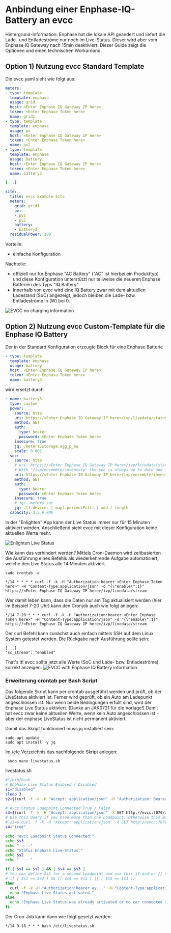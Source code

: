 # Anbindung einer Enphase-IQ-Battery an evcc

Hintergrund-Information:
Enphase hat die lokale API geändert und liefert die Lade- und Entladeströme nur noch im Live-Status. Dieser wird aber vom Enphase IQ Gateway nach 15min deaktiviert. Dieser Guide zeigt die Optionen und einen technischen Workaround.

## Option 1) Nutzung evcc Standard Template

Die evcc.yaml sieht wie folgt aus:

```yml
meters:
- type: template
  template: enphase
  usage: grid
  host: <Enter Enphase IQ Gateway IP here>
  token: <Enter Enphase Token here>
  name: grid1
- type: template
  template: enphase
  usage: pv
  host: <Enter Enphase IQ Gateway IP here>
  token: <Enter Enphase Token here>
  name: pv2
- type: template
  template: enphase
  usage: battery
  host: <Enter Enphase IQ Gateway IP here>
  token: <Enter Enphase Token here>
  name: battery3

[...]

site:
  title: evcc-Example-Site
  meters:
    grid: grid1
    pv:
    - pv1
    - pv2
    battery:
    - battery3
  residualPower: 100
```
Vorteile:
- einfache Konfiguration

Nachteile:
- offiziell nur für Enphase "AC Battery" ("AC" ist hierbei ein Produkttyp) und diese Konfiguration unterstützt nur teilweise die neueren Enphase Batterien des Typs "IQ Battery"
- Innerhalb von evcc wird eine IQ Battery zwar mit dem aktuellen Ladestand (SoC) angezeigt, jedoch bleiben die Lade- bzw. Entladeströme in (W) bei 0.

![EVCC no charging information](images/EVCC-EnphaseIQBattery-NoChargeInfo-small.png)

## Option 2) Nutzung evcc Custom-Template für die Enphase IQ Battery

Der in der Standard Konfiguration erzeugte Block für eine Enphase Batterie
```yml
- type: template
  template: enphase
  usage: battery
  host: <Enter Enphase IQ Gateway IP here>
  token: <Enter Enphase Token here>
  name: battery3
```

wird ersetzt durch

```yml
- name: battery3
  type: custom
  power:
    source: http
    uri: https://<Enter Enphase IQ Gateway IP here>/ivp/livedata/status
    method: GET
    auth:
      type: bearer
      password: <Enter Enphase Token here>
    insecure: true
    jq: .meters.storage.agg_p_mw
    scale: 0.001
  soc:
    source: http
    # uri: https://<Enter Enphase IQ Gateway IP here>/ivp/livedata/status
    # With "/ivp/ensemble/inventory" the soc is always up to date and indepentend from enphase Live Status.
    uri: https://<Enter Enphase IQ Gateway IP here>/ivp/ensemble/inventory
    method: GET
    auth:
      type: bearer
      password: <Enter Enphase Token here>
    insecure: true
    # jq: .meters.soc
    jq: .[].devices | map(.percentFull) | add / length
  capacity: 3.5 # kWh
```

In der "Enlighten" App kann der Live Status immer nur für 15 Minuten aktiviert werden. Anschließend sieht evcc mit dieser Konfiguration keine aktuellen Werte mehr.

![Enlighten Live Status](images/Enlighten-Live-Status-small.png)

Wie kann das verhindert werden?
Mittels Cron-Daemon wird zeitbasierten die Ausführung eines Befehls als wiederkehrende Aufgabe automatisiert, welche den Live Status alle 14 Minuten aktiviert.

```
sudo crontab -e
```

```
*/14 * * * * curl -f -k -H "Authorization:bearer <Enter Enphase Token here>" -H "Content-Type:application/json" -d "{\"enable\":1}" https://<Enter Enphase IQ Gateway IP here>/ivp/livedata/stream
```

Wer damit leben kann, dass die Daten nur am Tag aktualisiert werden (hier im Beispiel 7-20 Uhr) kann den Cronjob auch wie folgt anlegen:
```
*/14 7-20 * * * curl -f -k -H "Authorization:bearer <Enter Enphase Token here>" -H "Content-Type:application/json" -d "{\"enable\":1}" https://<Enter Enphase IQ Gateway IP here>/ivp/livedata/stream
```

Der curl Befehl kann zunächst auch einfach mittels SSH auf dem Linux System getestet werden. Die Rückgabe nach Ausführung sollte sein:
```
[...]
"sc_stream": "enabled"
```

That's it! evcc sollte jetzt alle Werte (SoC und Lade- bzw. Entladeströme) korrekt anzeigen:
![EVCC with Enphase IQ Battery information](images/EVCC-EnphaseIQBattery-ChargeInfo-small.png)


### Erweiterung crontab per Bash Script
Das folgende Skript kann per crontab ausgeführt werden und prüft, ob der LiveStatus aktiviert ist. Ferner wird geprüft, ob ein Auto am Ladepunkt angeschlossen ist.
Nur wenn beide Bedingungen erfüllt sind, wird der Enphase Live Status aktiviert. (Danke an JAK0721 für die Vorlage!)
Damit hat evcc zwar keine aktuellen Werte, wenn kein Auto angeschlossen ist - aber der enphase LiveStatus ist nicht permanent aktiviert.

Damit das Skript funktioniert muss jq installiert sein:
```
sudo apt update
sudo apt install -y jq
```
Im /etc Verzeichnis das nachfolgende Skript anlegen:
```
 sudo nano livestatus.sh
```

livestatus.sh
```bash
#!/bin/bash
# Enphase Live Status Enabled / Disabled
s1="disabled"
sleep 3
s2=$(curl -f -k -H "Accept: application/json" -H "Authorization: Bearer ey..." -X GET https://192.168.x.x/ivp/livedata/status | jq -r .connection.sc_stream)

# evcc Status Loadpoint Connected True / False
s3=$(curl -f -k -H "Accept: application/json" -X GET http://evcc:7070/api/state | jq -r .result.loadpoints[].connected)
# Use this Query if you have more than one Loadpoint. Otherwise this Bash-Script is not working.
# s3=$(curl -f -k -H "Accept: application/json" -X GET http://evcc:7070/api/state | jq -r '.result.loadpoints[] | select(.title == "<your Loadpoint title>") | .connected')
s4="true"

echo "evcc Loadpoint Status Connected:"
echo $s3
echo "-----"
echo "Status Enphase Live-Status:"
echo $s2
echo "-----"

if [ $s1 == $s2 ] && [ $s4 == $s3 ]
# You can define $s5 for a second Loadpoint and use this if-and-or // not tested
# if [ $s1 == $s2 ] && ([ $s4 == $s3 ] || [ $s5 == $s3 ])
then
  curl -f -k -H "Authorization:bearer ey..." -H "Content-Type:application/json" -d "{\"enable\":1}" https://192.168.x.x/ivp/livedata/stream
  echo "Enphase Live-Status activated."
else
  echo "Enphase Live-Status was already activated or no car connected to Loadpoint."
fi
```

Der Cron-Job kann dann wie folgt gesetzt werden:
```
*/14 9-18 * * * bash /etc/livestatus.sh
```
